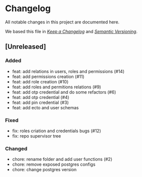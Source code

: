 # Changelog

All notable changes in this project are documented here.

We based this file in [*Keep a Changelog*](https://keepachangelog.com/en/1.0.0/) and [*Semantic Versioning*](https://semver.org/spec/v2.0.0.html).

## [Unreleased]

### Added

- feat: add relations in users, roles and permissions (#14)
- feat: add permissions creation (#11)
- feat: add role creation (#10)
- feat: add roles and permitions relations (#9)
- feat: add otp credential and do some refactors (#6)
- feat: add otp credential (#4)
- feat: add pin credential (#3)
- feat: add ecto and user schemas

### Fixed

- fix: roles criation and credentials bugs (#12)
- fix: repo supervisor tree

### Changed

- chore: rename folder and add user functions (#2)
- chore: remove exposed postgres configs
- chore: change postgres version
